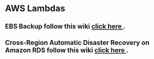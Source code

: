 # AWS Lambdas


## EBS Backup follow this wiki [click here ](https://github.com/khihouston/AWS_Lambda/wiki/Automating-Backups-using-AWS-Lambda).

## Cross-Region Automatic Disaster Recovery on Amazon RDS follow this wiki [click here ](https://github.com/khihouston/AWS_Lambda/wiki/Cross-Region-Automatic-Disaster-Recovery-AWS-RDS-using-Lambda).

